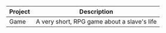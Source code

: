 | Project | Description                          |
| ------- | ------------------------------------ |
| Game    | A very short, RPG game about a slave's life |
